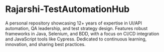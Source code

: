 # Rajarshi-TestAutomationHub
A personal repository showcasing 12+ years of expertise in UI/API automation, QA leadership, and test strategy design. Features robust frameworks in Java, Selenium, and BDD, with a focus on CI/CD integration and JavaScript tools like Cypress. Dedicated to continuous learning, innovation, and sharing best practices.
